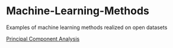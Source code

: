 # Machine-Learning-Methods
Examples of machine learning methods realized on open datasets
  
[Principal Component Analysis]()
